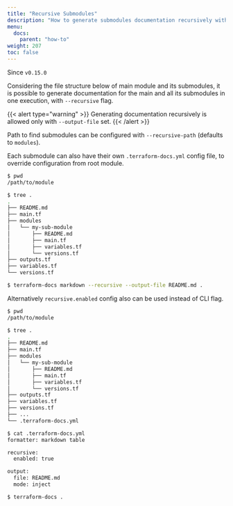 ```yaml
---
title: "Recursive Submodules"
description: "How to generate submodules documentation recursively with terraform-docs"
menu:
  docs:
    parent: "how-to"
weight: 207
toc: false
---
```


Since `v0.15.0`

Considering the file structure below of main module and its submodules, it is
possible to generate documentation for the main and all its submodules in one
execution, with `--recursive` flag.

{{< alert type="warning" >}}
Generating documentation recursively is allowed only with `--output-file`
set.
{{< /alert >}}

Path to find submodules can be configured with `--recursive-path` (defaults to
`modules`).

Each submodule can also have their own `.terraform-docs.yml` config file, to
override configuration from root module.

```bash
$ pwd
/path/to/module

$ tree .
.
├── README.md
├── main.tf
├── modules
│   └── my-sub-module
│       ├── README.md
│       ├── main.tf
│       ├── variables.tf
│       └── versions.tf
├── outputs.tf
├── variables.tf
└── versions.tf

$ terraform-docs markdown --recursive --output-file README.md .
```

Alternatively `recursive.enabled` config also can be used instead of CLI flag.

```bash
$ pwd
/path/to/module

$ tree .
.
├── README.md
├── main.tf
├── modules
│   └── my-sub-module
│       ├── README.md
│       ├── main.tf
│       ├── variables.tf
│       └── versions.tf
├── outputs.tf
├── variables.tf
├── versions.tf
├── ...
└── .terraform-docs.yml

$ cat .terraform-docs.yml
formatter: markdown table

recursive:
  enabled: true

output:
  file: README.md
  mode: inject

$ terraform-docs .
```
